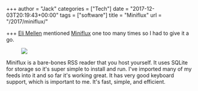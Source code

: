 +++
author = "Jack"
categories = ["Tech"]
date = "2017-12-03T20:19:43+00:00"
tags = ["software"]
title = "Miniflux"
url = "/2017/miniflux/"

+++
[Eli Mellen][1] mentioned [Miniflux][2] one too many times so I had to give it a go.<figure class="wp-block-image">

![][3]</figure> 

Miniflux is a bare-bones RSS reader that you host yourself. It uses SQLite for storage so it's super simple to install and run. I've imported many of my feeds into it and so far it's working great. It has very good keyboard support, which is important to me. It's fast, simple, and efficient.

 [1]: https://eli.li
 [2]: https://miniflux.net
 [3]: /img/2017/12/miniflux.png